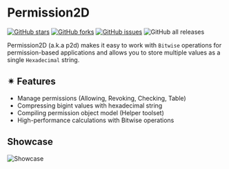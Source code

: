# Permission2D

[![GitHub stars](https://img.shields.io/github/stars/lephn/p2d?style=plastic)](https://github.com/lephn/p2d/stargazers)
[![GitHub forks](https://img.shields.io/github/forks/lephn/p2d?style=plastic)](https://github.com/lephn/p2d/network)
[![GitHub issues](https://img.shields.io/github/issues/lephn/p2d?style=plastic)](https://github.com/lephn/p2d/issues)
![GitHub all releases](https://img.shields.io/github/downloads/lephn/p2d/total?style=plastic)

Permission2D (a.k.a p2d) makes it easy to work with `Bitwise` operations for
permission-based applications and allows you to store multiple values as a
single `Hexadecimal` string.

## ✴ Features

- Manage permissions (Allowing, Revoking, Checking, Table)
- Compressing bigint values with hexadecimal string
- Compiling permission object model (Helper toolset)
- High-performance calculations with Bitwise operations

## Showcase
![Showcase](doc/showcase.gif)
